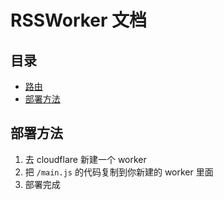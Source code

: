 # RSSWorker 文档
## 目录
- [路由](./route.md)
- [部署方法](#部署方法)

## 部署方法
1. 去 cloudflare 新建一个 worker
2. 把 `/main.js` 的代码复制到你新建的 worker 里面
3. 部署完成